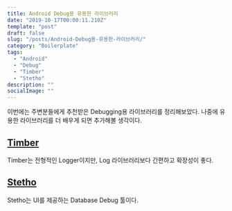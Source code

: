 ```yaml
---
title: Android Debug용 유용한 라이브러리
date: "2019-10-17T00:00:11.210Z"
template: "post"
draft: false
slug: "/posts/Android-Debug용-유용한-라이브러리/"
category: "Boilerplate"
tags:
  - "Android"
  - "Debug"
  - "Timber"
  - "Stetho"
description: ""
socialImage: ""
---
```


이번에는 주변분들에게 추천받은 Debugging용 라이브러리를 정리해보았다. 나중에 유용한 라이브러리를 더 배우게 되면 추가해볼 생각이다.

## [Timber](https://github.com/JakeWharton/timber/)

Timber는 전형적인 Logger이지만, Log 라이브러리보다 간편하고 확장성이 좋다.

## [Stetho](http://facebook.github.io/stetho/)

Stetho는 UI를 제공하는 Database Debug 툴이다.
